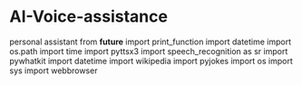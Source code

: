 # AI-Voice-assistance
personal assistant
from __future__ import print_function
import datetime
import os.path
import time
import pyttsx3
import speech_recognition as sr
import pywhatkit
import datetime
import wikipedia
import pyjokes
import os
import sys
import webbrowser
